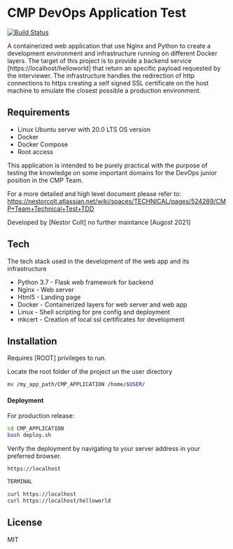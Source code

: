 # CMP DevOps Application Test

[![Build Status](https://travis-ci.org/joemccann/dillinger.svg?branch=master)](https://travis-ci.org/joemccann/dillinger)

A containerized web application that use Nginx and Python to create a development environment and infrastructure running on different Docker layers.
The target of this project is to provide a backend service [https://localhost/helloworld] that return an specific payload requested by the interviewer.
The infrastructure handles the redirection of http connections to https creating a self signed SSL certificate on the host machine to emulate the closest possible a production environment.

## Requirements
- Linux Ubuntu server with 20.0 LTS OS version
- Docker
- Docker Compose
- Root access

This application is intended to be purely practical with the purpose of testing the knowledge on some important 
domains for the DevOps junior position in the CMP Team.

For a more detailed and high level document please refer to:
https://nestorcolt.atlassian.net/wiki/spaces/TECHNICAL/pages/524289/CMP+Team+Technical+Test+TDD

Developed by [Nestor Colt] no further maintance [Augost 2021]

## Tech

The tech stack used in the development of the web app and its infrastructure

- Python 3.7 - Flask web framework for backend
- Nginx - Web server
- Html5 - Landing page
- Docker - Containerized layers for web server and web app
- Linux - Shell scripting for pre config and deployment
- mkcert - Creation of local ssl certificates for development

## Installation

Requires [ROOT] privileges to run.

Locate the root folder of the project un the user directory

```sh
mv /my_app_path/CMP_APPLICATION /home/$USER/
```

#### Deployment

For production release:

```sh
cd CMP_APPLICATION
bash deploy.sh
```

Verify the deployment by navigating to your server address in
your preferred browser.

`````sh
https://localhost

TERMINAL

curl https://localhost
curl https://localhost/helloworld
`````

## License

MIT

